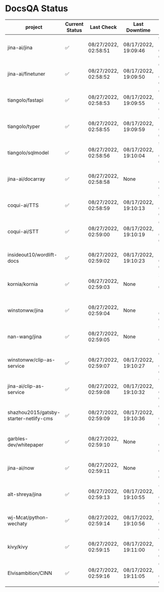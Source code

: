 # DocsQA Status

|               project                |Current Status|     Last Check     |   Last Downtime    |              % Uptime               |
|--------------------------------------|--------------|--------------------|--------------------|-------------------------------------|
|jina-ai/jina                          |✅            |08/27/2022, 02:58:51|08/17/2022, 19:09:46|95.023 (since 08/15/2022, 07:09:42)  |
|jina-ai/finetuner                     |✅            |08/27/2022, 02:58:52|08/17/2022, 19:09:50|68.073 (since 08/15/2022, 07:09:42)  |
|tiangolo/fastapi                      |✅            |08/27/2022, 02:58:53|08/17/2022, 19:09:55|68.078 (since 08/15/2022, 07:09:42)  |
|tiangolo/typer                        |✅            |08/27/2022, 02:58:55|08/17/2022, 19:09:59|89.269 (since 08/15/2022, 07:09:42)  |
|tiangolo/sqlmodel                     |✅            |08/27/2022, 02:58:56|08/17/2022, 19:10:04|95.039 (since 08/15/2022, 07:09:42)  |
|jina-ai/docarray                      |✅            |08/27/2022, 02:58:58|None                |100.000 (since 08/24/2022, 01:39:12) |
|coqui-ai/TTS                          |✅            |08/27/2022, 02:58:59|08/17/2022, 19:10:13|95.033 (since 08/15/2022, 07:09:42)  |
|coqui-ai/STT                          |✅            |08/27/2022, 02:59:00|08/17/2022, 19:10:19|68.078 (since 08/15/2022, 07:09:42)  |
|insideout10/wordlift-docs             |✅            |08/27/2022, 02:59:02|08/17/2022, 19:10:23|18.851 (since 08/15/2022, 07:09:42)  |
|kornia/kornia                         |✅            |08/27/2022, 02:59:03|None                |22.840 (since 08/23/2022, 16:11:04)  |
|winstonww/jina                        |✅            |08/27/2022, 02:59:04|None                |100.000 (since 08/26/2022, 06:21:28) |
|nan-wang/jina                         |✅            |08/27/2022, 02:59:05|None                |99.948 (since 08/24/2022, 15:11:24)  |
|winstonww/clip-as-service             |✅            |08/27/2022, 02:59:07|08/17/2022, 19:10:27|68.081 (since 08/15/2022, 07:09:42)  |
|jina-ai/clip-as-service               |✅            |08/27/2022, 02:59:08|08/17/2022, 19:10:32|95.045 (since 08/15/2022, 07:09:42)  |
|shazhou2015/gatsby-starter-netlify-cms|✅            |08/27/2022, 02:59:09|08/17/2022, 19:10:36|68.081 (since 08/15/2022, 07:09:42)  |
|garbles-dev/whitepaper                |✅            |08/27/2022, 02:59:10|None                |1799.729 (since 08/24/2022, 01:39:12)|
|jina-ai/now                           |✅            |08/27/2022, 02:59:11|None                |100.000 (since 08/24/2022, 01:39:12) |
|alt-shreya/jina                       |✅            |08/27/2022, 02:59:13|08/17/2022, 19:10:55|88.453 (since 08/15/2022, 07:09:42)  |
|wj-Mcat/python-wechaty                |✅            |08/27/2022, 02:59:14|08/17/2022, 19:10:56|93.541 (since 08/15/2022, 07:09:42)  |
|kivy/kivy                             |✅            |08/27/2022, 02:59:15|08/17/2022, 19:11:00|88.455 (since 08/15/2022, 07:09:42)  |
|Elvisambition/CINN                    |✅            |08/27/2022, 02:59:16|08/17/2022, 19:11:05|61.496 (since 08/15/2022, 07:09:42)  |
